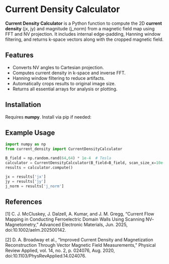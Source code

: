 # Current Density Calculator

**Current Density Calculator** is a Python function to compute the 2D **current density** (jx, jy) and magnitude (j_norm) from a magnetic field map using FFT and NV projection. It includes internal edge-padding, Hanning window filtering, and returns k-space vectors along with the cropped magnetic field.

## Features
- Converts NV angles to Cartesian projection.
- Computes current density in k-space and inverse FFT.
- Hanning window filtering to reduce artifacts.
- Automatically crops results to original image size.
- Returns all essential arrays for analysis or plotting.

## Installation
Requires **numpy**. Install via pip if needed:

## Example Usage 

```python
import numpy as np
from current_density import CurrentDensityCalculator

B_field = np.random.rand(64,64) * 1e-4  # Tesla
calculator = CurrentDensityCalculator(B_field=B_field, scan_size_x=10e-6, scan_size_y=10e-6)
results = calculator.compute()

jx = results['jx']
jy = results['jy']
j_norm = results['j_norm']

```

## References
[1] C. J. McCluskey, J. Dalzell, A. Kumar, and J. M. Gregg, “Current Flow Mapping in Conducting Ferroelectric Domain Walls Using Scanning NV‐Magnetometry,” Advanced Electronic Materials, Jun. 2025, doi:10.1002/aelm.202500142.

[2] D. A. Broadway et al., “Improved Current Density and Magnetization Reconstruction Through Vector Magnetic Field Measurements,” Physical Review Applied, vol. 14, no. 2, p. 024076, Aug. 2020, doi:10.1103/PhysRevApplied.14.024076.

